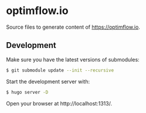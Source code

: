 # optimflow.io

Source files to generate content of https://optimflow.io.

## Development

Make sure you have the latest versions of submodules:

```bash
$ git submodule update --init --recursive
```

Start the development server with:

```bash
$ hugo server -D
```

Open your browser at http://localhost:1313/.
